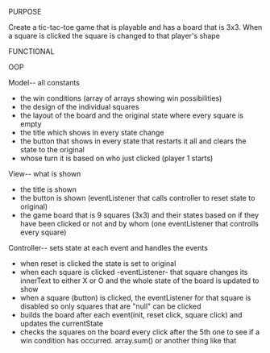 PURPOSE

Create a tic-tac-toe game that is playable and has a board that is 3x3.
When a square is clicked the square is changed to that player's shape

FUNCTIONAL




OOP 

Model-- all constants
  - the win conditions (array of arrays showing win possibilities)
  - the design of the individual squares
  - the layout of the board and the original state where every square is empty
  - the title which shows in every state change
  - the button that shows in every state that restarts it all and clears the state to the original
  - whose turn it is based on who just clicked (player 1 starts)

View-- what is shown
  - the title is shown
  - the button is shown (eventListener that calls controller to reset state to original)
  - the game board that is 9 squares (3x3) and their states based on if they have been clicked or not and by whom (one eventListener that controlls every square)

Controller-- sets state at each event and handles the events
  - when reset is clicked the state is set to original
  - when each square is clicked -eventListener- that square changes its innerText to either X or O and the whole state of the board is updated to show
  - when a square (button) is clicked, the eventListener for that square is disabled so only squares that are "null" can be clicked
  - builds the board after each event(init, reset click, square click) and updates the currentState
  - checks the squares on the board every click after the 5th one to see if a win condition has occurred. array.sum() or another thing like that
